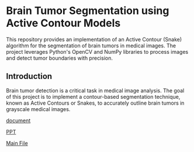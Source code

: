 # Brain Tumor Segmentation using Active Contour Models

This repository provides an implementation of an Active Contour (Snake) algorithm for the segmentation of brain tumors in medical images. The project leverages Python's OpenCV and NumPy libraries to process images and detect tumor boundaries with precision.



## Introduction

Brain tumor detection is a critical task in medical image analysis. The goal of this project is to implement a contour-based segmentation technique, known as Active Contours or Snakes, to accurately outline brain tumors in grayscale medical images.

[document](https://github.com/nikhil8424/Brain-Tumor-Segmentation-Using-Active-Contours/blob/main/FM_PROJECT.docx)

[PPT](https://github.com/nikhil8424/Brain-Tumor-Segmentation-Using-Active-Contours/blob/main/FM_PROJECT.pptx)

[Main File](https://github.com/nikhil8424/Brain-Tumor-Segmentation-Using-Active-Contours/blob/main/braintumor_segmentation.py)
